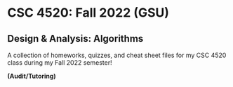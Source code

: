 # CSC 4520: Fall 2022 (GSU)
## Design & Analysis: Algorithms

A collection of homeworks, quizzes, and cheat sheet files for my CSC 4520 class during my Fall 2022 semester!

**(Audit/Tutoring)**
